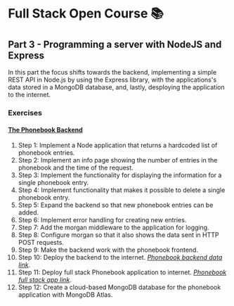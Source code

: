 # Full Stack Open Course 📚

## Part 3 - Programming a server with NodeJS and Express

In this part the focus shifts towards the backend, implementing a simple REST API in Node.js by using the Express library, with the applications's data stored in a MongoDB database, and, lastly, desploying the application to the internet.

### Exercises

#### [The Phonebook Backend](/part-03/phonebook/)

1. Step 1: Implement a Node application that returns a hardcoded list of phonebook entries.
2. Step 2: Implement an info page showing the number of entries in the phonebook and the time of the request.
3. Step 3: Implement the functionality for displaying the information for a single phonebook entry.
4. Step 4: Implement functionality that makes it possible to delete a single phonebook entry.
5. Step 5: Expand the backend so that new phonebook entries can be added.
6. Step 6: Implement error handling for creating new entries.
7. Step 7: Add the morgan middleware to the application for logging.
8. Step 8: Configure morgan so that it also shows the data sent in HTTP POST requests.
9. Step 9: Make the backend work with the phonebook frontend.
10. Step 10: Deploy the backend to the internet. _[Phonebook backend data link](https://fso-phonebook-kx0u.onrender.com/api/persons)_.
11. Step 11: Deploy full stack Phonebook application to internet. _[Phonebook full stack app link](https://fso-phonebook-kx0u.onrender.com)_.
12. Step 12: Create a cloud-based MongoDB database for the phonebook application with MongoDB Atlas.
